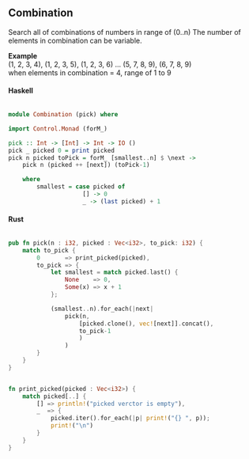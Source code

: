 
## Combination

Search all of combinations of numbers in range of (0..n)
The number of elements in combination can be variable.

**Example** </br>
(1, 2, 3, 4), (1, 2, 3, 5), (1, 2, 3, 6) ... (5, 7, 8, 9), (6, 7, 8, 9) </br>
when elements in combination = 4, range of 1 to 9


#### Haskell

```haskell

module Combination (pick) where

import Control.Monad (forM_)

pick :: Int -> [Int] -> Int -> IO ()
pick _ picked 0 = print picked
pick n picked toPick = forM_ [smallest..n] $ \next -> 
    pick n (picked ++ [next]) (toPick-1) 

    where
        smallest = case picked of 
                     [] -> 0
                     _ -> (last picked) + 1

```


#### Rust
```rust

pub fn pick(n : i32, picked : Vec<i32>, to_pick: i32) {
    match to_pick {
        0       => print_picked(picked),
        to_pick => {
            let smallest = match picked.last() {   
                None    => 0,
                Some(x) => x + 1
            };

            (smallest..n).for_each(|next|  
                pick(n, 
                    [picked.clone(), vec![next]].concat(),
                    to_pick-1
                    )
                ) 
        } 
    } 
}


fn print_picked(picked : Vec<i32>) {
    match picked[..] {
        [] => println!("picked verctor is empty"),
        _  => {
            picked.iter().for_each(|p| print!("{} ", p));
            print!("\n")
        }
    }
}

```







